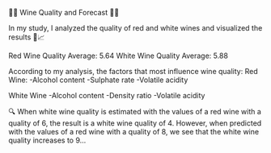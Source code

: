🍷🔬 Wine Quality and Forecast 🍾🍇

In my study, I analyzed the quality of red and white wines and visualized the results 🧪📈

Red Wine Quality Average: 5.64
White Wine Quality Average: 5.88

According to my analysis, the factors that most influence wine quality:
Red Wine:
-Alcohol content
-Sulphate rate
-Volatile acidity

White Wine
-Alcohol content
-Density ratio
-Volatile acidity

🔍 When white wine quality is estimated with the values of a red wine with a quality of 6, the result is a white wine quality of 4. However, when predicted with the values of a red wine with a quality of 8, we see that the white wine quality increases to 9...

